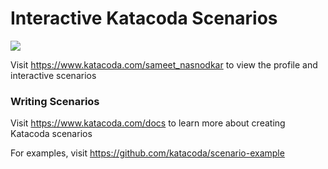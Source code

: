 # Interactive Katacoda Scenarios

[![](http://shields.katacoda.com/katacoda/sameet_nasnodkar/count.svg)](https://www.katacoda.com/sameet_nasnodkar "Get your profile on Katacoda.com")

Visit https://www.katacoda.com/sameet_nasnodkar to view the profile and interactive scenarios

### Writing Scenarios
Visit https://www.katacoda.com/docs to learn more about creating Katacoda scenarios

For examples, visit https://github.com/katacoda/scenario-example
